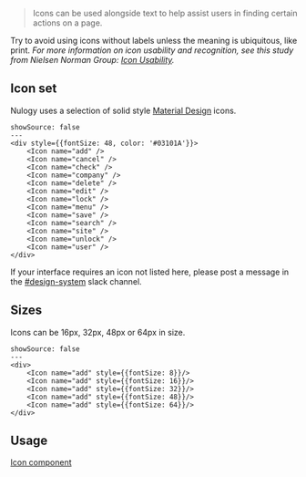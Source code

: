 > Icons can be used alongside text to help assist users in finding certain actions on a page.

Try to avoid using icons without labels unless the meaning is ubiquitous, like print. 
_For more information on icon usability and recognition, see this study from Nielsen Norman Group: [Icon Usability](https://www.nngroup.com/articles/icon-usability/)._

## Icon set
Nulogy uses a selection of solid style [Material Design](https://material.io/tools/icons/) icons. 
```react
showSource: false
---
<div style={{fontSize: 48, color: '#03101A'}}>
    <Icon name="add" />
    <Icon name="cancel" />
    <Icon name="check" />
    <Icon name="company" />
    <Icon name="delete" />
    <Icon name="edit" />
    <Icon name="lock" />
    <Icon name="menu" />
    <Icon name="save" />
    <Icon name="search" />
    <Icon name="site" />
    <Icon name="unlock" />
    <Icon name="user" />
</div>
```

If your interface requires an icon not listed here, please post a message in the [#design-system](slack://channel?id=CBAFQ4X7X/) slack channel.

## Sizes
Icons can be 16px, 32px, 48px or 64px in size.

```react
showSource: false
---
<div>
    <Icon name="add" style={{fontSize: 8}}/>
    <Icon name="add" style={{fontSize: 16}}/>
    <Icon name="add" style={{fontSize: 32}}/>
    <Icon name="add" style={{fontSize: 48}}/>
    <Icon name="add" style={{fontSize: 64}}/>
</div>
```

## Usage
[Icon component](/components/icons)